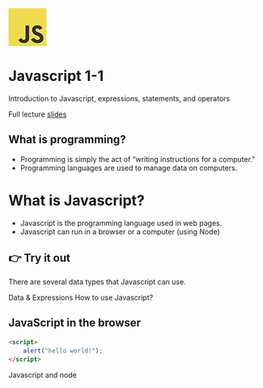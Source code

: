 
![js logo](assets/img/logo-javascript-75w.png)

# Javascript 1-1

Introduction to Javascript, expressions, statements, and operators


Full lecture [slides](https://docs.google.com/presentation/d/1mTMY_jT3nVvrdE2JNrFNVsRBjnFFf90LhKB3W-2w3Fg/edit#slide=id.g3f99f37dc1_8_39)


## What is programming?

- Programming is simply the act of “writing instructions for a computer.”
- Programming languages are used to manage data on computers.


# What is Javascript?

- Javascript is the programming language used in web pages.
- Javascript can run in a browser or a computer (using Node)




## 👉 Try it out

There are several data types that Javascript can use.


Data & Expressions
How to use Javascript?



## JavaScript in the browser

```html
<script>
	alert("hello world!");
</script>
```




Javascript and node
